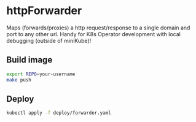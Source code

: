 # httpForwarder

Maps (forwards/proxies) a http request/response to a single domain and port to any other url. Handy for K8s Operator development with local debugging (outside of miniKube)!

## Build image

```bash
export REPO=your-username
make push
```

## Deploy

```bash
kubectl apply -f deploy/forwarder.yaml
```